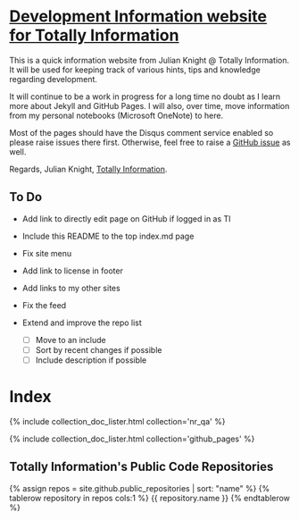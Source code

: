 # [Development Information website for Totally Information](https://totallyinformation.github.io)

This is a quick information website from Julian Knight @ Totally Information.
It will be used for keeping track of various hints, tips and knowledge regarding development.

It will continue to be a work in progress for a long time no doubt as I learn more about Jekyll and
GitHub Pages. I will also, over time, move information from my personal notebooks (Microsoft OneNote)
to here.

Most of the pages should have the Disqus comment service enabled so please raise issues there first.
Otherwise, feel free to raise a [GitHub issue](https://github.com/TotallyInformation/TotallyInformation.github.io/issues) as well.

Regards, Julian Knight, [Totally Information](https://www.totallyinformation.com).

## To Do

- Add link to directly edit page on GitHub if logged in as TI
- Include this README to the top index.md page
- Fix site menu
- Add link to license in footer
- Add links to my other sites
- Fix the feed
- Extend and improve the repo list

  * [ ] Move to an include
  * [ ] Sort by recent changes if possible
  * [ ] Include description if possible

# Index

{% include collection_doc_lister.html collection='nr_qa' %}

{% include collection_doc_lister.html collection='github_pages' %}

## Totally Information's Public Code Repositories

<table>
    {% assign repos =  site.github.public_repositories | sort: "name" %}
    {% tablerow repository in repos cols:1 %}
        <a hre="{{ repository.html_url }}">{{ repository.name }}</a>
    {% endtablerow %}
</table>

